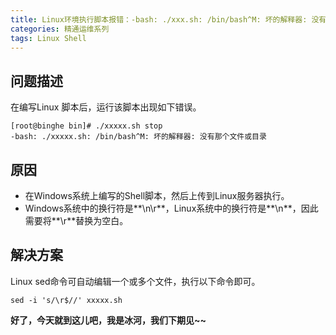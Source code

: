 ```yaml
---
title: Linux环境执行脚本报错：-bash: ./xxx.sh: /bin/bash^M: 坏的解释器: 没有那个文件或目录
categories: 精通运维系列
tags: Linux Shell
---
```

## 问题描述

在编写Linux 脚本后，运行该脚本出现如下错误。

    
    
    [root@binghe bin]# ./xxxxx.sh stop
    -bash: ./xxxxx.sh: /bin/bash^M: 坏的解释器: 没有那个文件或目录
    

## 原因

  * 在Windows系统上编写的Shell脚本，然后上传到Linux服务器执行。
  * Windows系统中的换行符是**\n\r**，Linux系统中的换行符是**\n**，因此需要将**\r**替换为空白。

## 解决方案

Linux sed命令可自动编辑一个或多个文件，执行以下命令即可。

    
    
    sed -i 's/\r$//' xxxxx.sh
    

**好了，今天就到这儿吧，我是冰河，我们下期见~~**

